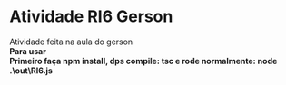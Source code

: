# Atividade RI6 Gerson

Atividade feita na aula do gerson <br> <strong>Para usar <br> Primeiro faça npm install, dps compile: tsc e rode normalmente: node .\out\RI6.js
